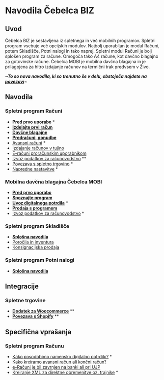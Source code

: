 # Navodila Čebelca BIZ

## Uvod

Čebelca BIZ je sestavljena iz spletnega in več mobilnih programov. Spletni program vsebuje več opcijskih modulov. Najbolj uporabljan je modul Računi, 
potem Skladišče, Potni nalogi in tako naprej. Spletni modul Računi je bolj splošen program za račune. Omogoča tako A4 račune, kot davčno blagajno za
gotovinske račune. Čebelca MOBI je mobilna davčna blagajna in je prilagojena za hitro izdajanje računov na termični trak predvsem v Živo.

***~To so nova navodila, ki so trenutno še v delu, obstoječa najdete na [povezavi](/pomoc.html)~***

## Navodila

### Spletni program Računi

* **[Pred prvo uporabo](racuni/pred_prvo_uporabo/)** *
* **[Izdelajte prvi račun](racuni/izdelajte_prvi_racun/)**
* **[Davčne blagajne](racuni/davcne_blagajne/)**
* **[Predračuni, ponudbe](racuni/predracuni_ponudbe/)**
* [Avansni računi](racuni/avansni_racuni/) *
* [Izdajanje računov v tujino](racuni/izdajanje_racunov_v_tujino/)
* [E-računi proračunskim uporabnikom](racuni/izdajanje_racunov_v_tujino/)
* [Izvoz podatkov za računovodstvo](racuni/izvoz_podatkov_za_racunovodstvo/) **
* [Povezava s spletno trgovino](https://github.com/InvoiceFox/CebelcaBIZ-WooCommerce#readme) *
* [Napredne nastavitve](racuni/napredne_nastavitve/) *

### Mobilna davčna blagajna Čebelca MOBI

* **[Pred prvo uporabo](mobi/pred_prvo_uporabo/)**
* **[Spoznajte program]()**
* **[Uvoz digitalnega potrdila](mobi/uvoz_digitalnega_potrdila/)** *
* **[Prodaja s programom]()**
* [Izvoz podatkov za računovodstvo](mobi/izvoz_podatkov_za_racunovodstvo/) *

### Spletni program Skladišče

* **[Splošna navodila]()**
* [Poročila in inventura]()
* [Konsignacijska prodaja]()

### Spletni program Potni nalogi

* **[Splošna navodila]()**

## Integracije

### Spletne trgovine

* **[Dodatek za Woocommerce](integracije/woocommerce/)** **
* **[Povezava s Shopify](integracije/shopify/)** **

## Specifična vprašanja

### Spletni program Računu

* [Kako posodobimo namensko digitalno potrdilo?](racuni/faq/posodobitev_namenskega_potrdila/) *
* [Kako kreiramo avansni račun ali končni račun?](racuni/faq/posodobitev_namenskega_potdila/)
* [e-Računi je bil zavrnjen na banki ali pri UJP](racuni/faq/eracun_zavrnjen_pri_banki/)
* [Kreiranje XML za direktne obremenitve oz. trajnike](racuni/faq/direktne_bremenitve_trajniki/) *

